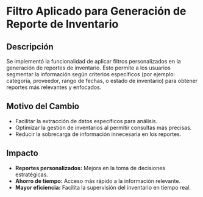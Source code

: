 # Filtro Aplicado para Generación de Reporte de Inventario

## Descripción  
Se implementó la funcionalidad de aplicar filtros personalizados en la generación de reportes de inventario. Esto permite a los usuarios segmentar la información según criterios específicos (por ejemplo: categoría, proveedor, rango de fechas, o estado de inventario) para obtener reportes más relevantes y enfocados.

## Motivo del Cambio  
- Facilitar la extracción de datos específicos para análisis.  
- Optimizar la gestión de inventarios al permitir consultas más precisas.  
- Reducir la sobrecarga de información innecesaria en los reportes.

## Impacto  
- **Reportes personalizados:** Mejora en la toma de decisiones estratégicas.  
- **Ahorro de tiempo:** Acceso más rápido a la información relevante.  
- **Mayor eficiencia:** Facilita la supervisión del inventario en tiempo real.

